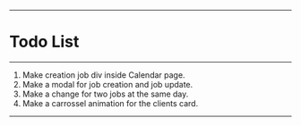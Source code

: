 ----
# Todo List
---

1. Make creation job div inside Calendar page.
2. Make a modal for job creation and job update.
3. Make a change for two jobs at the same day.
4. Make a carrossel animation for the clients card. 

----
